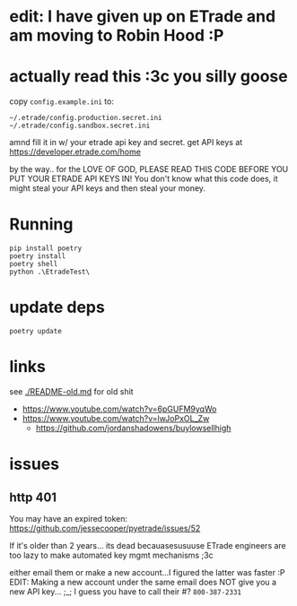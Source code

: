 # edit: I have given up on ETrade and am moving to Robin Hood :P

# actually read this :3c you silly goose

copy `config.example.ini` to:

    ~/.etrade/config.production.secret.ini
    ~/.etrade/config.sandbox.secret.ini

amnd fill it in w/ your etrade api key and secret. get API keys at <https://developer.etrade.com/home>

by the way.. for the LOVE OF GOD, PLEASE READ THIS CODE BEFORE YOU PUT YOUR ETRADE API KEYS IN! You don't know what this code does, it might steal your API keys and then steal your money.

# Running

    pip install poetry
    poetry install
    poetry shell
    python .\EtradeTest\

# update deps

    poetry update

# links

see [./README-old.md](./README-old.md) for old shit

- <https://www.youtube.com/watch?v=6pGUFM9yqWo>
- <https://www.youtube.com/watch?v=lwJoPxOL_Zw>
  - <https://github.com/jordanshadowens/buylowsellhigh>

# issues

## http 401

You may have an expired token: <https://github.com/jessecooper/pyetrade/issues/52>

If it's older than 2 years... its dead becauasesusuuse
ETrade engineers are too lazy to make automated key mgmt mechanisms ;3c

either email them or make a new account...I figured the latter was faster :P
EDIT: Making a new account under the same email does NOT give you a new API key... ;_;
I guess you have to call their #? `800-387-2331`
